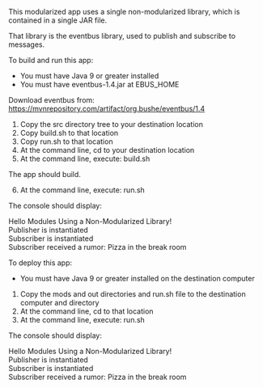 This modularized app uses a single non-modularized library, which is contained in a single JAR file.

That library is the eventbus library, used to publish and subscribe to messages.

To build and run this app:

- You must have Java 9 or greater installed
- You must have eventbus-1.4.jar at EBUS_HOME

Download eventbus from: 
https://mvnrepository.com/artifact/org.bushe/eventbus/1.4

1. Copy the src directory tree to your destination location
2. Copy build.sh to that location
3. Copy run.sh to that location
4. At the command line, cd to your destination location
5. At the command line, execute: build.sh

The app should build.

6. At the command line, execute: run.sh

The console should display:

Hello Modules Using a Non-Modularized Library!    
Publisher is instantiated  
Subscriber is instantiated  
Subscriber received a rumor: Pizza in the break room  

To deploy this app:

- You must have Java 9 or greater installed on the destination computer

1. Copy the mods and out directories and run.sh file to the destination computer and directory
2. At the command line, cd to that location
2. At the command line, execute: run.sh

The console should display:

Hello Modules Using a Non-Modularized Library!   
Publisher is instantiated  
Subscriber is instantiated  
Subscriber received a rumor: Pizza in the break room  
